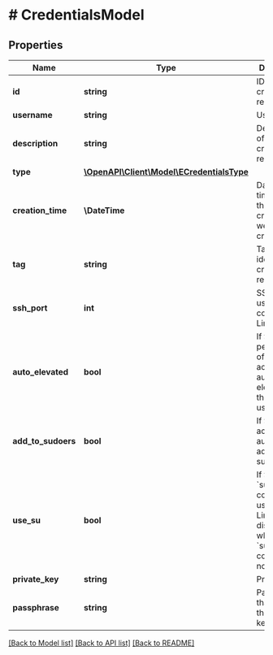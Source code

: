 # # CredentialsModel

## Properties

Name | Type | Description | Notes
------------ | ------------- | ------------- | -------------
**id** | **string** | ID of the credentials record. |
**username** | **string** | User name. |
**description** | **string** | Description of the credentials record. |
**type** | [**\OpenAPI\Client\Model\ECredentialsType**](ECredentialsType.md) |  |
**creation_time** | **\DateTime** | Date and time when the credentials were created. |
**tag** | **string** | Tag used to identify the credentials record. | [optional]
**ssh_port** | **int** | SSH port used to connect to a Linux server. | [optional]
**auto_elevated** | **bool** | If *true*, the permissions of the account are automatically elevated to the root user. | [optional]
**add_to_sudoers** | **bool** | If *true*, the account is automatically added to the sudoers file. | [optional]
**use_su** | **bool** | If *true*, the &#x60;su&#x60; command is used for Linux distributions where the &#x60;sudo&#x60; command is not available. | [optional]
**private_key** | **string** | Private key. | [optional]
**passphrase** | **string** | Passphrase that protects the private key. | [optional]

[[Back to Model list]](../../README.md#models) [[Back to API list]](../../README.md#endpoints) [[Back to README]](../../README.md)
